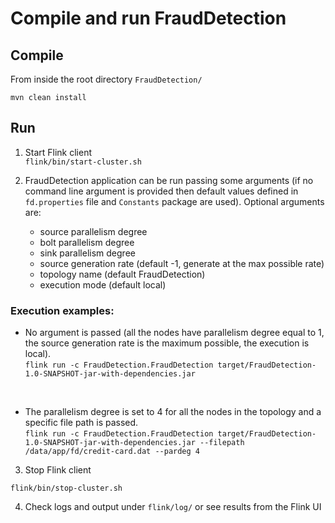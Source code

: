 # Compile and run FraudDetection

## Compile
From inside the root directory `FraudDetection/`

`mvn clean install`

## Run
1. Start Flink client <br> `flink/bin/start-cluster.sh`

2. FraudDetection application can be run passing some arguments (if no command line argument is provided then default values defined in `fd.properties` file and `Constants` package are used). Optional arguments are:<ul><li>source parallelism degree</li><li>bolt parallelism degree</li><li>sink parallelism degree</li><li>source generation rate (default -1, generate at the max possible rate)</li><li>topology name (default FraudDetection)</li><li>execution mode (default local)</li></ul>

### Execution examples:
* No argument is passed (all the nodes have parallelism degree equal to 1, the source generation rate is the maximum possible, the execution is local). <br> `flink run -c FraudDetection.FraudDetection target/FraudDetection-1.0-SNAPSHOT-jar-with-dependencies.jar`

<br>

* The parallelism degree is set to 4 for all the nodes in the topology and a specific file path is passed. <br> `flink run -c FraudDetection.FraudDetection target/FraudDetection-1.0-SNAPSHOT-jar-with-dependencies.jar --filepath /data/app/fd/credit-card.dat --pardeg 4`

3. Stop Flink client

`flink/bin/stop-cluster.sh`

4. Check logs and output under `flink/log/` or see results from the Flink UI